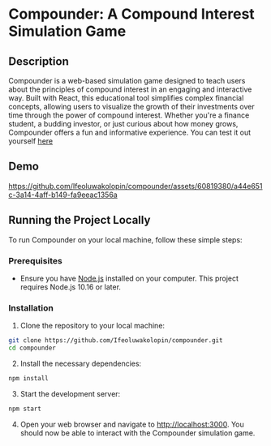 # Compounder: A Compound Interest Simulation Game

## Description

Compounder is a web-based simulation game designed to teach users about the principles of compound interest in an engaging and interactive way. Built with React, this educational tool simplifies complex financial concepts, allowing users to visualize the growth of their investments over time through the power of compound interest. Whether you're a finance student, a budding investor, or just curious about how money grows, Compounder offers a fun and informative experience. You can test it out yourself [here](https://compound-interest-simulator-2baccc2c1531.herokuapp.com/)

## Demo
https://github.com/Ifeoluwakolopin/compounder/assets/60819380/a44e651c-3a14-4aff-b149-fa9eeac1356a



## Running the Project Locally

To run Compounder on your local machine, follow these simple steps:

### Prerequisites

- Ensure you have [Node.js](https://nodejs.org/en/) installed on your computer. This project requires Node.js 10.16 or later.

### Installation

1. Clone the repository to your local machine:

```bash
git clone https://github.com/Ifeoluwakolopin/compounder.git
cd compounder
```

2. Install the necessary dependencies:

```bash
npm install
```

3. Start the development server:

```bash
npm start
```

4. Open your web browser and navigate to [http://localhost:3000](http://localhost:3000). You should now be able to interact with the Compounder simulation game.

